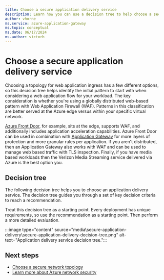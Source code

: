 ```yaml
---
title: Choose a secure application delivery service
description: Learn how you can use a decision tree to help choose a secure application delivery service.
author: vhorne
ms.service: azure-application-gateway
ms.topic: conceptual
ms.date: 06/17/2024
ms.author: victorh
---
```


# Choose a secure application delivery service

Choosing a topology for web application ingress has a few different options, so this decision tree helps identify the initial pattern to start with when considering a web application flow for your workload. The key consideration is whether you're using a globally distributed web-based pattern with Web Application Firewall (WAF). Patterns in this classification are better served at the Azure edge versus within your specific virtual network. 

[Azure Front Door](../frontdoor/front-door-overview.md), for example,  sits at the edge, supports WAF, and additionally includes application acceleration capabilities. Azure Front Door can be used in combination with [Application Gateway](../application-gateway/overview.md) for more layers of protection and more granular rules per application. If you aren't distributed, then an Application Gateway also works with WAF and can be used to manage web based traffic with TLS inspection. Finally, if you have media based workloads then the Verizon Media Streaming service delivered via Azure is the best option you.

## Decision tree

The following decision tree helps you to choose an application delivery service. The decision tree guides you through a set of key decision criteria to reach a recommendation.

Treat this decision tree as a starting point. Every deployment has unique requirements, so use the recommendation as a starting point. Then perform a more detailed evaluation.

:::image type="content" source="media\secure-application-delivery\secure-application-delivery-decision-tree.png" alt-text="Application delivery service decision tree.":::

## Next steps

- [Choose a secure network topology](secure-network-topology.md)
- [Learn more about Azure network security](security/index.yml)